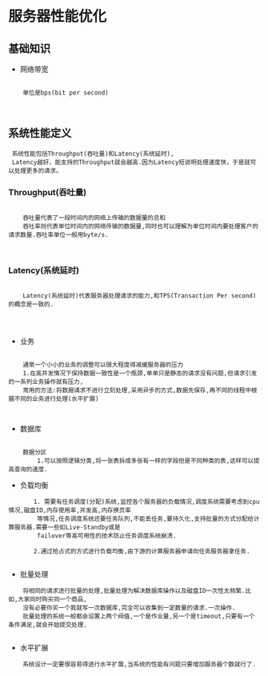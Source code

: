 # 服务器性能优化

## 基础知识

- 网络带宽

``` shell

    单位是bps(bit per second)
    
			
```

## 系统性能定义

     系统性能包括Throughput(吞吐量)和Latency(系统延时),
     Latency越好，能支持的Throughput就会越高.因为Latency短说明处理速度快，于是就可以处理更多的请求。

### Throughput(吞吐量)
    
``` shell

    吞吐量代表了一段时间内的网络上传输的数据量的总和
    吞吐率则代表单位时间内的网络传输的数据量,同时也可以理解为单位时间内要处理客户的请求数量.吞吐率单位一般用byte/s.
    
			
```

### Latency(系统延时)

``` shell

    Latency(系统延时)代表服务器处理请求的能力,和TPS(Transaction Per second)的概念是一致的.
    
    
			
```

- 业务

``` shell

    通常一个小小的业务的调整可以很大程度得减缓服务器的压力
    1.在高并发情况下保持数据一致性是一个瓶颈,单单只是静态的请求没有问题,但请求引发的一系列业务操作就有压力,
    常用的方法:将数据请求不进行立刻处理,采用异步的方式,数据先保存,再不同的线程中根据不同的业务进行处理(水平扩展)
    
			
```

- 数据库

``` shell

    数据分区
        1.可以按照逻辑分类,将一张表拆成多张有一样的字段但是不同种类的表,这样可以提高查询的速度.	
```

- 负载均衡

``` shell
       1. 需要有任务调度(分配)系统,监控各个服务器的负载情况,调度系统需要考虑到cpu情况,磁盘IO,内存使用率,并发高,内存换页率
        等情况,任务调度系统还要任务队列,不能丢任务,要持久化,支持批量的方式分配给计算服务器.需要一些如Live-Standby或是
        failover等高可用性的技术防止任务调度系统崩溃.
        
       2.通过抢占式的方式进行负载均衡,由下游的计算服务器申请向任务服务器拿任务.
       
```

- 批量处理

``` shell
    将相同的请求进行批量的处理,批量处理为解决数据库操作以及磁盘IO一次性太频繁.比如,大家同时购买同一个商品,
    没有必要你买一个我就写一次数据库,完全可以收集到一定数量的请求.一次操作.
    批量处理的系统一般都会设置上两个阀值,一个是作业量,另一个是timeout,只要有一个条件满足,就会开始提交处理.
       
```

- 水平扩展

``` shell
    系统设计一定要很容易得进行水平扩展,当系统的性能有问题只要增加服务器个数就行了.
       
```